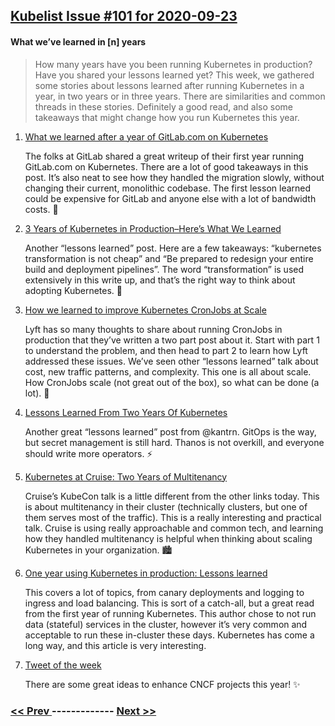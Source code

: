 ## [Kubelist Issue #101 for 2020-09-23](https://kubelist.com/issue/101)

#### What we’ve learned in [n] years

> How many years have you been running Kubernetes in production? Have you shared your lessons learned yet? This week, we gathered some stories about lessons learned after running Kubernetes in a year, in two years or in three years. There are similarities and common threads in these stories. Definitely a good read, and also some takeaways that might change how you run Kubernetes this year.

1. [What we learned after a year of GitLab.com on Kubernetes](https://about.gitlab.com/blog/2020/09/16/year-of-kubernetes/)

    The folks at GitLab shared a great writeup of their first year running GitLab.com on Kubernetes. There are a lot of good takeaways in this post. It’s also neat to see how they handled the migration slowly, without changing their current, monolithic codebase. The first lesson learned could be expensive for GitLab and anyone else with a lot of bandwidth costs. 💸
1. [3 Years of Kubernetes in Production–Here’s What We Learned](https://medium.com/better-programming/3-years-of-kubernetes-in-production-heres-what-we-learned-44e77e1749c8)

    Another “lessons learned” post. Here are a few takeaways: “kubernetes transformation is not cheap” and “Be prepared to redesign your entire build and deployment pipelines”. The word “transformation” is used extensively in this write up, and that’s the right way to think about adopting Kubernetes. 💫
1. [How we learned to improve Kubernetes CronJobs at Scale](https://eng.lyft.com/improving-kubernetes-cronjobs-at-scale-part-1-cf1479df98d4)

    Lyft has so many thoughts to share about running CronJobs in production that they’ve written a two part post about it. Start with part 1 to understand the problem, and then head to part 2 to learn how Lyft addressed these issues. We’ve seen other “lessons learned” talk about cost, new traffic patterns, and complexity. This one is all about scale. How CronJobs scale (not great out of the box), so what can be done (a lot). 📏
1. [Lessons Learned From Two Years Of Kubernetes](https://coderanger.net/lessons-learned/)

    Another great “lessons learned” post from @kantrn. GitOps is the way, but secret management is still hard. Thanos is not overkill, and everyone should write more operators. ⚡
1. [Kubernetes at Cruise: Two Years of Multitenancy](https://www.youtube.com/watch?v=m19D9vZ1QFQ)

    Cruise’s KubeCon talk is a little different from the other links today. This is about multitenancy in their cluster (technically clusters, but one of them serves most of the traffic). This is a really interesting and practical talk. Cruise is using really approachable and common tech, and learning how they handled multitenancy is helpful when thinking about scaling Kubernetes in your organization. 🏙
1. [One year using Kubernetes in production: Lessons learned](https://techbeacon.com/devops/one-year-using-kubernetes-production-lessons-learned)

    This covers a lot of topics, from canary deployments and logging to ingress and load balancing. This is sort of a catch-all, but a great read from the first year of running Kubernetes. This author chose to not run data (stateful) services in the cluster, however it’s very common and acceptable to run these in-cluster these days. Kubernetes has come a long way, and this article is very interesting.
1. [Tweet of the week](https://twitter.com/CloudNativeFdn/status/1308145727361576962?s=20)

    There are some great ideas to enhance CNCF projects this year! ✨

### [ << Prev ](kubelist-100.md) ------------- [ Next >> ](kubelist-102.md)